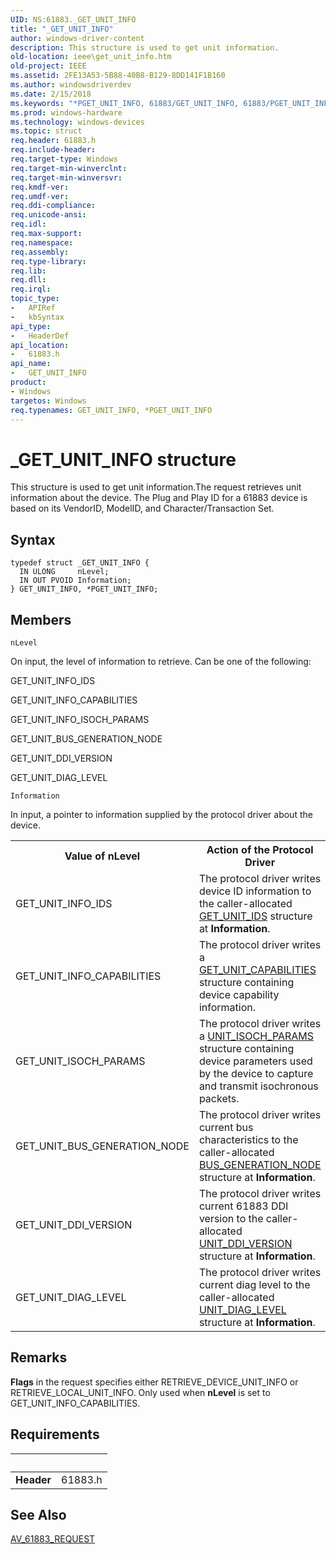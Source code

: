 ```yaml
---
UID: NS:61883._GET_UNIT_INFO
title: "_GET_UNIT_INFO"
author: windows-driver-content
description: This structure is used to get unit information.
old-location: ieee\get_unit_info.htm
old-project: IEEE
ms.assetid: 2FE13A53-5B88-40B8-B129-8DD141F1B160
ms.author: windowsdriverdev
ms.date: 2/15/2018
ms.keywords: "*PGET_UNIT_INFO, 61883/GET_UNIT_INFO, 61883/PGET_UNIT_INFO, GET_UNIT_INFO, GET_UNIT_INFO structure [Buses], IEEE.get_unit_info, PGET_UNIT_INFO, PGET_UNIT_INFO structure pointer [Buses], _GET_UNIT_INFO"
ms.prod: windows-hardware
ms.technology: windows-devices
ms.topic: struct
req.header: 61883.h
req.include-header: 
req.target-type: Windows
req.target-min-winverclnt: 
req.target-min-winversvr: 
req.kmdf-ver: 
req.umdf-ver: 
req.ddi-compliance: 
req.unicode-ansi: 
req.idl: 
req.max-support: 
req.namespace: 
req.assembly: 
req.type-library: 
req.lib: 
req.dll: 
req.irql: 
topic_type:
-	APIRef
-	kbSyntax
api_type:
-	HeaderDef
api_location:
-	61883.h
api_name:
-	GET_UNIT_INFO
product:
- Windows
targetos: Windows
req.typenames: GET_UNIT_INFO, *PGET_UNIT_INFO
---
```


# _GET_UNIT_INFO structure
This structure is used to get unit information.The  request retrieves unit information about the device. The Plug and Play ID for a 61883 device is based on its VendorID, ModelID, and Character/Transaction Set.

## Syntax
```
typedef struct _GET_UNIT_INFO {
  IN ULONG     nLevel;
  IN OUT PVOID Information;
} GET_UNIT_INFO, *PGET_UNIT_INFO;
```

## Members


`nLevel`

On input, the level of information to retrieve. Can be one of the following:

GET_UNIT_INFO_IDS

GET_UNIT_INFO_CAPABILITIES

GET_UNIT_INFO_ISOCH_PARAMS

GET_UNIT_BUS_GENERATION_NODE

GET_UNIT_DDI_VERSION

GET_UNIT_DIAG_LEVEL

`Information`

In input, a pointer to information supplied by the protocol driver about the device. 

<table>
<tr>
<th>Value of nLevel</th>
<th>Action of the Protocol Driver</th>
</tr>
<tr>
<td>
GET_UNIT_INFO_IDS

</td>
<td>
The protocol driver writes device ID information to the caller-allocated <a href="https://msdn.microsoft.com/library/windows/hardware/ff537168">GET_UNIT_IDS</a> structure at <b>Information</b>.

</td>
</tr>
<tr>
<td>
GET_UNIT_INFO_CAPABILITIES

</td>
<td>
The protocol driver writes a <a href="https://msdn.microsoft.com/library/windows/hardware/ff537166">GET_UNIT_CAPABILITIES</a> structure containing device capability information.

</td>
</tr>
<tr>
<td>
GET_UNIT_ISOCH_PARAMS

</td>
<td>
The protocol driver writes a <a href="https://msdn.microsoft.com/library/windows/hardware/ff538921">UNIT_ISOCH_PARAMS</a> structure containing device parameters used by the device to capture and transmit isochronous packets.

</td>
</tr>
<tr>
<td>
GET_UNIT_BUS_GENERATION_NODE

</td>
<td>
The protocol driver writes current bus characteristics to the caller-allocated <a href="https://msdn.microsoft.com/library/windows/hardware/ff537020">BUS_GENERATION_NODE</a> structure at <b>Information</b>.

</td>
</tr>
<tr>
<td>
GET_UNIT_DDI_VERSION

</td>
<td>
The protocol driver writes current 61883 DDI version to the caller-allocated <a href="https://msdn.microsoft.com/library/windows/hardware/ff538898">UNIT_DDI_VERSION</a> structure at <b>Information</b>. 

</td>
</tr>
<tr>
<td>
GET_UNIT_DIAG_LEVEL

</td>
<td>
The protocol driver writes current diag level to the caller-allocated <a href="https://msdn.microsoft.com/library/windows/hardware/ff538914">UNIT_DIAG_LEVEL</a> structure at <b>Information</b>.

</td>
</tr>
</table>

## Remarks
<b>Flags</b> in the request specifies either RETRIEVE_DEVICE_UNIT_INFO or RETRIEVE_LOCAL_UNIT_INFO. Only used when <b>nLevel</b> is set to GET_UNIT_INFO_CAPABILITIES.

## Requirements
| &nbsp; | &nbsp; |
| ---- |:---- |
| **Header** | 61883.h |

## See Also

<a href="https://msdn.microsoft.com/library/windows/hardware/ff537008">AV_61883_REQUEST</a>